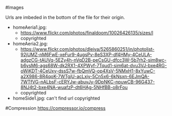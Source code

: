 #Images

Urls are imbeded in the bottom of the file for their origin.

- homeAeria1.jpg:
  - https://www.flickr.com/photos/finaldoom/10026426135/sizes/l
  - copyrighted
- homeAeria2.jpg:
  - https://www.flickr.com/photos/dleiva/5265860251/in/photolist-92jUMZ-nM6FwE-xeFur9-4ugsPv-8eS3XP-df4HMy-4CeULA-adgzCG-tAUVq-5EZy4h-nVqD2B-peCsGU-dfcc3W-5b7rh2-sim8wc-b6ysM6-ags68W-dk2RX1-4XPWyf-7Tqud1-sim6at-dvu3VJ-bxe4RG-oWiKDT-4CeUxy-dssS7w-fbQmVQ-op4XsV-5NMxH1-8xYuwC-a2X986-8R4qoK-7WTgjU-acLxiy-5Cn5x6-6kNsxn-6EJmQA-7WTfVG-nALbsF-cERYJw-abuvJy-9DpNKC-npuwCB-96G437-8NJ4t2-bxe4NA-wuafzP-dt6HAg-5NHfBB-o8rFou
  -  copyrighted
- homeSide1.jpg: can't find url copyrighted


#Compression
https://compressor.io/compress
